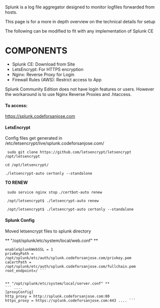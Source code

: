 Splunk is a log file aggregator designed to monitor logfiles forwarded from hosts. 

This page is for a more in depth overview on the technical details for setup

The following can be modified to fit with any implementation of Splunk CE

# COMPONENTS
+ Splunk CE: Download from Site
+ LetsEncrypt: For HTTPS encryption
+ Nginx: Reverse Proxy for Login
+ Firewall Rules (AWS): Restrict access to App

Splunk Community Edition does not have login features or users. However the workaround is to use Nginx Reverse Proxies and .htaccess. 

#### To access:
https://splunk.codeforsanjose.com

#### LetsEncrypt

Config files get generated in /etc/letsencrypt/live/splunk.codeforsanjose.com/

` sudo git clone https://github.com/letsencrypt/letsencrypt /opt/letsencrypt`

` cd /opt/letsencrypt/ `

` ./letsencrypt-auto certonly --standalone `

**TO RENEW**

` sudo service nginx stop`
` ./certbot-auto renew `

` /opt/letsencrypt$ ./letsencrypt-auto renew`

` /opt/letsencrypt$ ./letsencrypt-auto certonly --standalone`

#### Splunk Config
Moved letsencrypt files to splunk directory

** "/opt/splunk/etc/system/local/web.conf" ** 
```[settings]
enableSplunkWebSSL = 1
privKeyPath = /opt/splunk/etc/auth/splunk.codeforsanjose.com/privkey.pem
caCertPath = /opt/splunk/etc/auth/splunk.codeforsanjose.com/fullchain.pem
root_endpoint=/ ```


** "/opt/splunk/etc/system/local/server.conf" **
``` ....
[proxyConfig]
http_proxy = http://splunk.codeforsanjose.com:80
https_proxy = https://splunk.codeforsanjose.com:443 .... ```

